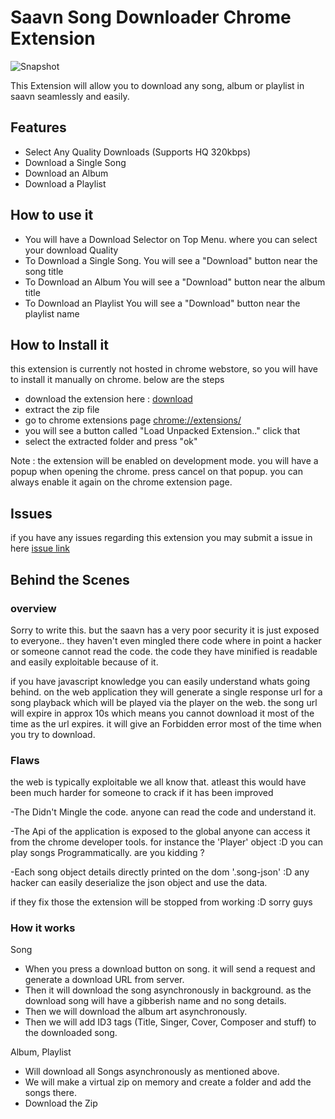 # Saavn Song Downloader Chrome Extension

![Snapshot](https://image.ibb.co/hGUe45/Unnamed_QQ_Screenshot20170819225454.png)

This Extension will allow you to download any song, album or playlist in saavn seamlessly and easily.

## Features

- Select Any Quality Downloads (Supports HQ 320kbps)
- Download a Single Song
- Download an Album
- Download a Playlist

## How to use it

- You will have a Download Selector on Top Menu. where you can select your download Quality
- To Download a Single Song. You will see a "Download" button near the song title
- To Download an Album You will see a "Download" button near the album title
- To Download an Playlist You will see a "Download" button near the playlist name

## How to Install it

this extension is currently not hosted in chrome webstore, so you will have to install it manually on chrome. below are the steps

- download the extension here : [download](https://bitbucket.org/shakee93/saavn-downloader-extension/get/61c666bbc197.zip)
- extract the zip file
- go to chrome extensions page [chrome://extensions/](chrome://extensions/)
- you will see a button called "Load Unpacked Extension.." click that
- select the extracted folder and press "ok"

Note : the extension will be enabled on development mode. you will have a popup when opening the chrome. press cancel on that popup. you can always enable it again on the chrome extension page.

## Issues

if you have any issues regarding this extension you may submit a issue in here [issue link](https://bitbucket.org/shakee93/saavn-downloader-extension/issues/new) 

## Behind the Scenes

### overview

Sorry to write this. but the saavn has a very poor security it is just exposed to everyone.. they haven't even mingled there code where in point a hacker or someone cannot read the code. the code they have minified is readable and easily exploitable because of it.

if you have javascript knowledge you can easily understand whats going behind. on the web application they will generate a single response url for a song playback which will be played via the player on the web. the song url will expire in approx 10s which means you cannot download it most of the time as the url expires. it will give an Forbidden error most of the time when you try to download.

### Flaws

the web is typically exploitable we all know that. atleast this would have been much harder for someone to crack if it has been improved

-The Didn't Mingle the code. anyone can read the code and understand it.

-The Api of the application is exposed to the global anyone can access it from the chrome developer tools. for instance the 'Player' object :D you can play songs Programmatically. are you kidding ?

-Each song object details directly printed on the dom '.song-json' :D any hacker can easily deserialize  the json object and use the data.

if they fix those the extension will be stopped from working :D sorry guys

### How it works

Song
- When you press a download button on song. it will send a request and generate a download URL from server.
- Then it will download the song asynchronously in background. as the download song will have a gibberish name and no song details.
- Then we will download the album art asynchronously.
- Then we will add ID3 tags (Title, Singer, Cover, Composer and stuff) to the downloaded song.

Album, Playlist
- Will download all Songs asynchronously as mentioned above.
- We will make a virtual zip on memory and create a folder and add the songs there.
- Download the Zip
